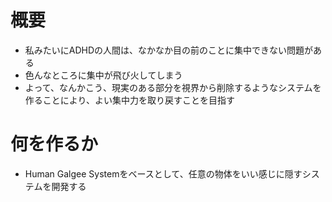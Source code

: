 # 概要
- 私みたいにADHDの人間は、なかなか目の前のことに集中できない問題がある
- 色んなところに集中が飛び火してしまう
- よって、なんかこう、現実のある部分を視界から削除するようなシステムを作ることにより、よい集中力を取り戻すことを目指す

# 何を作るか
- Human Galgee Systemをベースとして、任意の物体をいい感じに隠すシステムを開発する